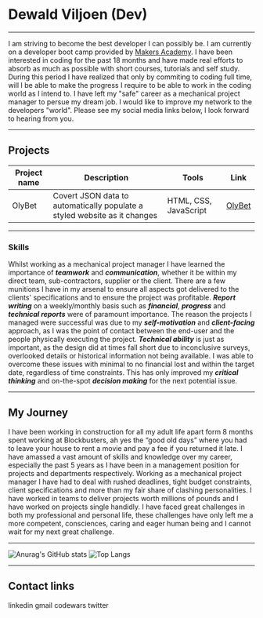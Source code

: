 # Dewald Viljoen (Dev)
---


I am striving to become the best developer I can possibly be. I am currently on a developer boot camp provided by <a href="https://makers.tech/">Makers Academy</a>. I have been interested in coding for the past 18 months and have made real efforts to absorb as much as possible with short courses, tutorials and self study. During this period I have realized that only by commiting to coding full time, will I be able to make the progress I require to be able to work in the coding world as I intend to. I have left my "safe" career as a mechanical project manager to persue my dream job. I would like to improve my network to the developers "world". Please see my social media links below, I look forward to hearing from you.


---


## Projects
| Project name | Description | Tools | Link |
|--------------|-------------|-------|------|
|    OlyBet    |Covert JSON data to automatically populate a styled website as it changes | HTML, CSS, JavaScript|<a href="https://www.olybet.eu/sports">OlyBet</a> |


---


### Skills


Whilst working as a mechanical project manager I have learned the importance of ***teamwork*** and ***communication***, whether it be within my direct team, sub-contractors, supplier or the client. There are a few munitions I have in my arsenal to ensure all aspects got delivered to the clients' specifications and to ensure the project was profitable. ***Report writing*** on a weekly/monthly basis such as ***financial***, ***progress*** and ***technical reports*** were of paramount importance. The reason the projects I managed were successful was due to my ***self-motivation*** and ***client-facing*** approach, as I was the point of contact between the end-user and the people physically executing the project. ***Technical ability*** is just as important, as the design did at times fall short due to inconclusive surveys, overlooked details or historical information not being available. I was able to overcome these issues with minimal to no financial lost and within the target date, regardless of time constraints. This has only improved my ***critical thinking*** and on-the-spot ***decision making*** for the next potential issue.


---

## My Journey 

I have been working in construction for all my adult life apart form 8 months spent working at Blockbusters, ah yes the “good old days” where you had to leave your house to rent a movie and pay a fee if you returned it late. I have amassed a vast amount of skills and knowledge over my career, especially the past 5 years as I have been in a management position for projects and departments respectively. Working as a mechanical project manager I have had to deal with rushed deadlines, tight budget constraints, client specifications and more than my fair share of clashing personalities. I have worked in teams to deliver projects worth millions of pounds and I have worked on projects single handidly. I have faced great challenges in both my professional and personal life, these challenges have only left me a more competent, consciences, caring and eager human being and I cannot wait for my next great challenge.  

---

![Anurag's GitHub stats](https://github-readme-stats.vercel.app/api?username=Dev-ops-true&show_icons=true&theme=radical)
![Top Langs](https://github-readme-stats.vercel.app/api/top-langs/?username=Dev-ops-true&layout=compact&theme=radical)


---

## Contact links

linkedin gmail codewars twitter 

